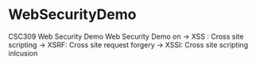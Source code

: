 # WebSecurityDemo
CSC309 Web Security Demo
Web Security Demo on 
  -> XSS : Cross site scripting
  -> XSRF: Cross site request forgery
  -> XSSI: Cross site scripting inlcusion
